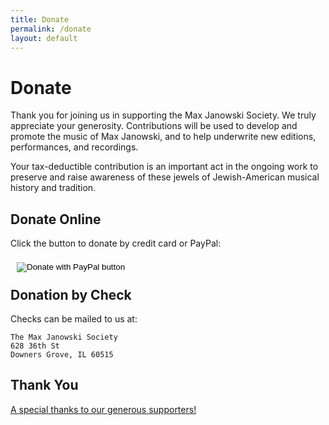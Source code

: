 ```yaml
---
title: Donate
permalink: /donate
layout: default
---
```


# Donate

Thank you for joining us in supporting the Max Janowski Society. We truly
appreciate your generosity. Contributions will be used to develop and promote
the music of Max Janowski, and to help underwrite new editions, performances,
and recordings.

Your tax-deductible contribution is an important act in the ongoing work to
preserve and raise awareness of these jewels of Jewish-American musical history
and tradition.

## Donate Online

<div style="margin-bottom: .25in;">
  <p>Click the button to donate by credit card or PayPal:</p>
  <div id="donate-button-container">
    <div id="donate-button"></div>
    <script src="https://www.paypalobjects.com/donate/sdk/donate-sdk.js" charset="UTF-8"></script>
    <script>
      PayPal.Donation.Button({
        env: 'production',
        hosted_button_id: 'FG9GJQ9PBZ86U',
        image: {
          src: 'https://www.paypalobjects.com/en_US/i/btn/btn_donateCC_LG.gif',
          alt: 'Donate with PayPal button',
          title: 'PayPal - The safer, easier way to pay online!',
        }
      }).render('#donate-button');
    </script>
    <noscript>
      <form action="https://www.paypal.com/donate" method="post" target="_top" style="display: block; position: relative; left: 10px; top: 6px;">
        <input type="hidden" name="hosted_button_id" value="FG9GJQ9PBZ86U" />
        <input type="image" src="https://www.paypalobjects.com/en_US/i/btn/btn_donate_LG.gif" border="0" name="submit" title="PayPal - The safer, easier way to pay online!" alt="Donate with PayPal button" />
        <img alt="" border="0" src="https://www.paypal.com/en_US/i/scr/pixel.gif" width="1" height="1" />
      </form>
    </noscript>
  </div>
</div>

## Donation by Check

Checks can be mailed to us at:

```
The Max Janowski Society
628 36th St
Downers Grove, IL 60515
```

## Thank You

[A special thanks to our generous supporters!](/thanks "Donor Acknowledgements")
